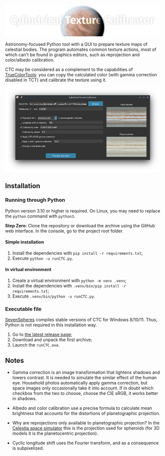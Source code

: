 ![Header logo](logo_header.webp)

Astronomy-focused Python tool with a GUI to prepare texture maps of celestial bodies.
The program automates common texture actions, most of which can't be found in graphics editors, such as reprojection and color/albedo calibration.

CTC may be considered as a complement to the capabilities of [TrueColorTools](https://github.com/Askaniy/TrueColorTools): you can copy the calculated color (with gamma correction disabled in TCT) and calibrate the texture using it.

![CTC screenshot](screenshot.webp)


## Installation

### Running through Python

Python version 3.10 or higher is required. On Linux, you may need to replace the `python` command with `python3`.

**Step Zero**: Clone the repository or download the archive using the GitHub web interface. In the console, go to the project root folder.

#### Simple installation
1. Install the dependencies with `pip install -r requirements.txt`;
2. Execute `python -u runCTC.py`.

#### In virtual environment
1. Create a virtual environment with `python -m venv .venv`;
2. Install the dependencies with `.venv/bin/pip install -r requirements.txt`;
3. Execute `.venv/bin/python -u runCTC.py`.

### Executable file
[SevenSpheres](https://github.com/SevenSpheres) compiles stable versions of CTC for Windows 8/10/11. Thus, Python is not required in this installation way.
1. Go to [the latest release page](https://github.com/Askaniy/CylindricalTextureCalibrator/releases/latest);
2. Download and unpack the first archive;
3. Launch the `runCTC.exe`.


## Notes

- Gamma correction is an image transformation that lightens shadows and lowers contrast. It is needed to simulate the similar effect of the human eye. Household photos automatically apply gamma correction, but space images only occasionally take it into account. If in doubt which checkbox from the two to choose, choose the CIE sRGB, it works better in shadows.

- Albedo and color calibration use a precise formula to calculate mean brightness that accounts for the distortions of planetographic projection.

- Why are reprojections only available to planetographic projection? In the [Celestia space simulator](https://github.com/CelestiaProject/Celestia) this is the projection used for spheroids (for 3D models it is the planetocentric projection).

- Cyclic longitude shift uses the Fourier transform, and as a consequence is subpixelized.
